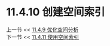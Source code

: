 # 11.4.10 创建空间索引  

上一节 << [11.4.9 优化空间分析](../09/Optimizing%20Spatial%20Analysis.md)  
下一节 << [11.4.11 使用空间索引](../11/Using%20Spatial%20Indexes.md)